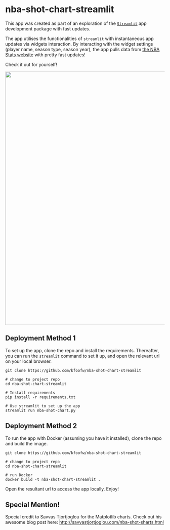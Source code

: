 # nba-shot-chart-streamlit
This app was created as part of an exploration of the [`Streamlit`](https://www.streamlit.io/) app development package with fast updates. 

The app utilises the functionalities of `streamlit` with instantaneous app updates via widgets interaction. By interacting with the widget settings (player name, season type, season year), the app pulls data from [the NBA Stats website](https://stats.nba.com/) with pretty fast updates!

Check it out for yourself!

<p align = "center">
    <img src="./img/nba-shot-chart-streamlit.gif" width = 800>
</p>

## Deployment Method 1
To set up the app, clone the repo and install the requirements. Thereafter, you can run the `streamlit` command to set it up, and open the relevant url on your local browser.

```
git clone https://github.com/kfoofw/nba-shot-chart-streamlit

# change to project repo
cd nba-shot-chart-streamlit

# Install requirements
pip install -r requirements.txt

# Use streamlit to set up the app
streamlit run nba-shot-chart.py
```
## Deployment Method 2
To run the app with Docker (assuming you have it installed), clone the repo and build the image.

```
git clone https://github.com/kfoofw/nba-shot-chart-streamlit

# change to project repo
cd nba-shot-chart-streamlit

# run Docker
docker build -t nba-shot-chart-streamlit .
```

Open the resultant url to access the app locally. Enjoy!

## Special Mention!
Special credit to Savvas Tjortjoglou for the Matplotlib charts.
Check out his awesome blog post here: http://savvastjortjoglou.com/nba-shot-sharts.html